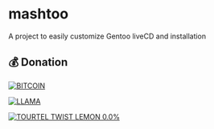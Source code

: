 # mashtoo

A project to easily customize Gentoo liveCD and installation

## 💰 Donation

[![BITCOIN](https://img.shields.io/badge/BTC-1K6Sh6kAFb5UJwydXkAntFZPk5NLNw1nSs-yellow.svg?style=for-the-badge&logo=bitcoin)](bitcoin:1K6Sh6kAFb5UJwydXkAntFZPk5NLNw1nSs)

[![LLAMA](https://img.shields.io/badge/gimme-llama-blue.svg?style=for-the-badge&logo=ollama)](https://www.leboncoin.fr/recherche?category=28&text=lama&animal_type=farm_animals)

[![TOURTEL TWIST LEMON 0.0%](https://img.shields.io/badge/gimme-TOURTEL_TWIST_LEMON_0.0%25-gold.svg?style=for-the-badge&logo=gentoo)](https://www.carrefour.fr/p/biere-sans-alcool-aromatisee-au-jus-de-citron-0-0-tourtel-twist-3080216055336)

